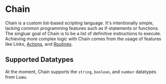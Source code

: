 # Chain

Chain is a custom list-based scripting language. It's intentionally simple, lacking common programming features such as if-statements or functions. The singluar goal of Chain is to be a list of definitive instructions to execute. Achieving more complex logic with Chain comes from the usage of features like Links, [Actions](actions), and [Routines](routines).

## Supported Datatypes

At the moment, Chain supports the `string`, `boolean`, and `number` datatypes from Luau.
